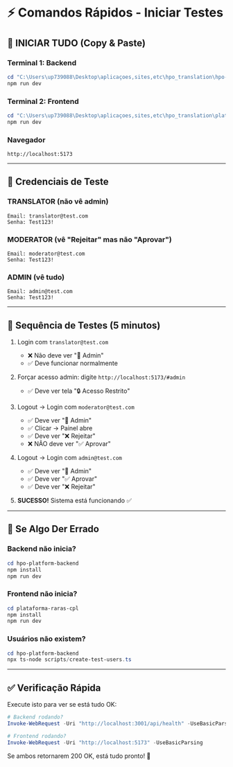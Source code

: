 # ⚡ Comandos Rápidos - Iniciar Testes

## 🚀 INICIAR TUDO (Copy & Paste)

### Terminal 1: Backend
```powershell
cd "C:\Users\up739088\Desktop\aplicaçoes,sites,etc\hpo_translation\hpo-platform-backend"
npm run dev
```

### Terminal 2: Frontend
```powershell
cd "C:\Users\up739088\Desktop\aplicaçoes,sites,etc\hpo_translation\plataforma-raras-cpl"
npm run dev
```

### Navegador
```
http://localhost:5173
```

---

## 👤 Credenciais de Teste

### TRANSLATOR (não vê admin)
```
Email: translator@test.com
Senha: Test123!
```

### MODERATOR (vê "Rejeitar" mas não "Aprovar")
```
Email: moderator@test.com
Senha: Test123!
```

### ADMIN (vê tudo)
```
Email: admin@test.com
Senha: Test123!
```

---

## 🧪 Sequência de Testes (5 minutos)

1. Login com `translator@test.com`
   - ❌ Não deve ver "👑 Admin"
   - ✅ Deve funcionar normalmente

2. Forçar acesso admin: digite `http://localhost:5173/#admin`
   - ✅ Deve ver tela "🔒 Acesso Restrito"

3. Logout → Login com `moderator@test.com`
   - ✅ Deve ver "👑 Admin"
   - ✅ Clicar → Painel abre
   - ✅ Deve ver "❌ Rejeitar"
   - ❌ NÃO deve ver "✅ Aprovar"

4. Logout → Login com `admin@test.com`
   - ✅ Deve ver "👑 Admin"
   - ✅ Deve ver "✅ Aprovar"
   - ✅ Deve ver "❌ Rejeitar"

5. **SUCESSO!** Sistema está funcionando ✅

---

## 🐛 Se Algo Der Errado

### Backend não inicia?
```powershell
cd hpo-platform-backend
npm install
npm run dev
```

### Frontend não inicia?
```powershell
cd plataforma-raras-cpl
npm install
npm run dev
```

### Usuários não existem?
```powershell
cd hpo-platform-backend
npx ts-node scripts/create-test-users.ts
```

---

## ✅ Verificação Rápida

Execute isto para ver se está tudo OK:

```powershell
# Backend rodando?
Invoke-WebRequest -Uri "http://localhost:3001/api/health" -UseBasicParsing

# Frontend rodando?
Invoke-WebRequest -Uri "http://localhost:5173" -UseBasicParsing
```

Se ambos retornarem 200 OK, está tudo pronto! 🎉
